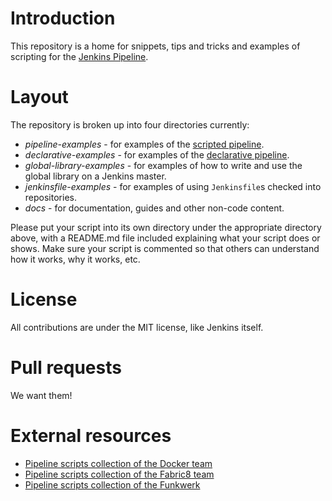 # Introduction

This repository is a home for snippets, tips and tricks and examples of scripting for the [Jenkins Pipeline](https://jenkins.io/doc/book/pipeline/).

# Layout

The repository is broken up into four directories currently:

* *pipeline-examples* - for examples of the [scripted pipeline](https://jenkins.io/doc/book/pipeline/syntax/#scripted-pipeline).
* *declarative-examples* - for examples of the [declarative pipeline](https://jenkins.io/doc/book/pipeline/syntax/#declarative-pipeline).
* *global-library-examples* - for examples of how to write and use the global library on a Jenkins master.
* *jenkinsfile-examples* - for examples of using `Jenkinsfile`s checked into repositories.
* *docs* - for documentation, guides and other non-code content.

Please put your script into its own directory under the appropriate directory above, with a README.md file included explaining what your script does or shows. Make sure your script is commented so that others can understand how it works, why it works, etc.

# License

All contributions are under the MIT license, like Jenkins itself.

# Pull requests

We want them!

# External resources

* [Pipeline scripts collection of the Docker team](https://github.com/docker/jenkins-pipeline-scripts)
* [Pipeline scripts collection of the Fabric8 team](https://github.com/fabric8io/jenkins-pipeline-library)
* [Pipeline scripts collection of the Funkwerk](https://github.com/funkwerk/jenkins-workflow)
